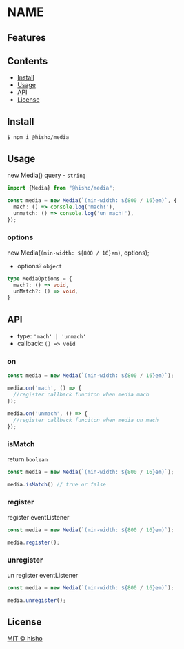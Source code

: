 # NAME

## Features

## Contents

- [Install](#install)
- [Usage](#usage)
- [API](#api)
- [License](#license)

## Install

```shell script
$ npm i @hisho/media
```

## Usage

new Media()
query - `string`

```typescript
import {Media} from "@hisho/media";

const media = new Media(`(min-width: ${800 / 16}em)`, {
  mach: () => console.log('mach!'),
  unmatch: () => console.log('un mach!'),
});
```

### options

new Media(`(min-width: ${800 / 16}em)`, options);

- options? `object`   
```typescript
type MediaOptions = {
  mach?: () => void,
  unMatch?: () => void,
}
```

## API

- type: `'mach' | 'unmach'`
- callback: `() => void`

### on
```typescript
const media = new Media(`(min-width: ${800 / 16}em)`);

media.on('mach', () => {
  //register callback funciton when media mach
});

media.on('unmach', () => {
  //register callback funciton when media un mach
});
```

### isMatch
return `boolean`
```typescript
const media = new Media(`(min-width: ${800 / 16}em)`);

media.isMatch() // true or false
```

### register
register eventListener
```typescript
const media = new Media(`(min-width: ${800 / 16}em)`);

media.register();
```

### unregister
un register eventListener
```typescript
const media = new Media(`(min-width: ${800 / 16}em)`);

media.unregister();
```


## License

[MIT © hisho](./LICENSE)
